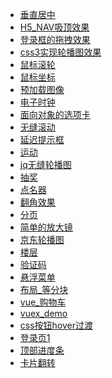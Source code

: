 - <a href="./css垂直居中">垂直居中</a>
- <a href="./H5_NAV吸顶效果">H5_NAV吸顶效果</a>
- <a href="./Drag">登录框的拖拽效果</a>
- <a href="./css3轮播图">css3实现轮播图效果</a>
- <a href="./鼠标滚轮">鼠标滚轮</a>
- <a href="./鼠标坐标">鼠标坐标</a>
- <a href="./预加载图像">预加载图像</a>
- <a href="./电子时钟">电子时钟</a>
- <a href="./面向对象的选项卡">面向对象的选项卡</a>
- <a href="./无缝滚动">无缝滚动</a>
- <a href="./延迟提示框">延迟提示框</a>
- <a href="./运动">运动</a>
- <a href="./jq无缝轮播图">jq无缝轮播图</a>
- <a href="./抽奖">抽奖</a>
- <a href="./点名器">点名器</a>
- <a href="./翻角效果">翻角效果</a>
- <a href="./分页">分页</a>
- <a href="./简单的放大镜">简单的放大镜</a>
- <a href="./京东轮播图">京东轮播图</a>
- <a href="./楼层">楼层</a>
- <a href="./验证码">验证码</a>
- <a href="./悬浮菜单">悬浮菜单</a>
- <a href="./布局_等分块">布局_等分块</a>
- <a href="./vue购物车">vue_购物车</a>
- <a href="./notebook">vuex_demo</a>
- <a href="./css按钮hover过渡">css按钮hover过渡</a>
- <a href="./login1">登录页1</a>
- <a href="./顶部进度条">顶部进度条</a>
- <a href="./卡片翻转">卡片翻转</a>


